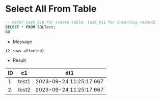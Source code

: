 # Select All From Table

```sql
-- Refer task_010 for create table, task_011 for inserting records
SELECT * FROM SQLTest;
GO
```

- Message

```bash
(2 rows affected)
```

- Result

| ID | c1    | dt1                     |
|----|-------|-------------------------|
| 1  | test1 | 2023-09-24 11:25:17.667 |
| 2  | test2 | 2023-09-24 11:25:17.667 |

